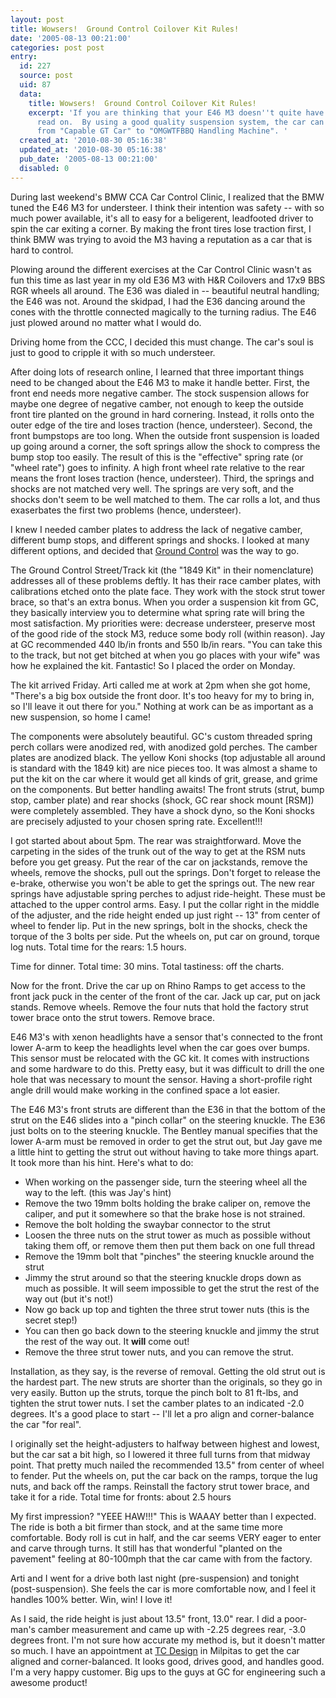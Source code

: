 ```yaml
---
layout: post
title: Wowsers!  Ground Control Coilover Kit Rules!
date: '2005-08-13 00:21:00'
categories: post post
entry:
  id: 227
  source: post
  uid: 87
  data:
    title: Wowsers!  Ground Control Coilover Kit Rules!
    excerpt: 'If you are thinking that your E46 M3 doesn''t quite have "the handles",
      read on.  By using a good quality suspension system, the car can be transformed
      from "Capable GT Car" to "OMGWTFBBQ Handling Machine". '
  created_at: '2010-08-30 05:16:38'
  updated_at: '2010-08-30 05:16:38'
  pub_date: '2005-08-13 00:21:00'
  disabled: 0
---
```

During last weekend's BMW CCA Car Control Clinic, I realized that the BMW tuned
the E46 M3 for understeer.  I think their intention was safety -- with so much power
available, it's all to easy for a beligerent, leadfooted driver to spin the car
exiting a corner.  By making the front tires lose traction first, I think BMW was trying to avoid
the M3 having a reputation as a car that is hard to control.

Plowing around the different exercises at the Car Control Clinic wasn't as fun
this time as last year in my old E36 M3 with H&R Coilovers and 17x9 BBS RGR
wheels all around.  The E36 was dialed in -- beautiful neutral handling; the
E46 was not.  Around the skidpad, I had the E36 dancing around the cones with
the throttle connected magically to the turning radius.  The E46 just plowed
around no matter what I would do.

Driving home from the CCC, I decided this must change.  The car's soul is just to good
to cripple it with so much understeer.

After doing lots of research online, I learned that three important things need to be changed
about the E46 M3 to make it handle better.  First, the front end needs more negative camber.
The stock suspension allows for maybe one degree of negative camber, not enough
to keep the outside front tire planted on the ground in hard cornering.  Instead, it rolls
onto the outer edge of the tire and loses traction (hence, understeer).  Second, the
front bumpstops are too long.  When the outside front suspension is loaded up going around a
corner, the soft springs allow the shock to compress the bump stop too easily.  The result
of this is the "effective" spring rate (or "wheel rate") goes to infinity.  A
high front wheel rate relative to the rear means the front loses traction (hence, understeer).  Third,
the springs and shocks are not matched very well.  The springs are very soft,
and the shocks don't seem to be well matched to them.  The car rolls a lot, and thus exaserbates
the first two problems (hence, understeer).

I knew I needed camber plates to address the lack of negative camber, different
bump stops, and different springs and shocks.  I looked at many different options, and
decided that <a href="http://www.ground-control.com/">Ground Control</a> was the way to go.

The Ground Control Street/Track kit (the "1849 Kit" in their nomenclature)
addresses all of these problems deftly.  It has their race camber plates, with calibrations etched
onto the plate face.  They work with the stock strut tower brace, so that's an extra bonus.
When you order a suspension kit from GC, they basically interview you to determine what spring
rate will bring the most satisfaction.  My priorities were: decrease understeer, preserve
most of the good ride of the stock M3, reduce some body roll (within reason).  Jay at GC recommended
440 lb/in fronts and 550 lb/in rears.  "You can take this to the track, but not get bitched at
when you go places with your wife" was how he explained the kit.  Fantastic!  So I placed the order on Monday.

The kit arrived Friday.  Arti called me at work at 2pm when she got home, "There's a big box
outside the front door.  It's too heavy for my to bring in, so I'll leave it out there for you."
Nothing at work can be as important as a new suspension, so home I came!

The components were absolutely beautiful.  GC's custom threaded spring perch
collars were anodized red, with anodized gold perches.  The camber plates are
anodized black.  The yellow Koni shocks (top adjustable all around is standard
with the 1849 kit) are nice pieces too.  It was almost a shame to put the kit
on the car where it would get all kinds of grit, grease, and grime on the components.
But better handling awaits!  The front struts (strut, bump stop, camber plate)
and rear shocks (shock, GC rear shock mount [RSM]) were completely assembled.
They have a shock dyno, so the Koni shocks are precisely adjusted to your chosen
spring rate.  Excellent!!!

I got started about about 5pm.  The rear was straightforward.  Move the
carpeting in the sides of the trunk out of the way to get at the RSM nuts
before you get greasy.  Put the rear of the car on jackstands, remove the
wheels, remove the shocks, pull out the springs.  Don't forget to release the
e-brake, otherwise you won't be able to get the springs out.  The new rear springs
have adjustable spring perches to adjust ride-height.  These must be attached
to the upper control arms.  Easy.  I put the collar right in the middle of the
adjuster, and the ride height ended up just right -- 13" from center of wheel
to fender lip.  Put in the new springs, bolt in the shocks, check the torque of
the 3 bolts per side.  Put the wheels on, put car on ground, torque log nuts.
Total time for the rears: 1.5 hours.

Time for dinner.  Total time: 30 mins.  Total tastiness: off the charts.

Now for the front.  Drive the car up on Rhino Ramps to get access to the front
jack puck in the center of the front of the car.  Jack up car, put on jack
stands.  Remove wheels.  Remove the four nuts that hold the factory strut tower
brace onto the strut towers.  Remove brace.

E46 M3's with xenon headlights have a sensor that's connected to the front
lower A-arm to keep the headlights level when the car goes over bumps.  This
sensor must be relocated with the GC kit.  It comes with instructions and some
hardware to do this.  Pretty easy, but it was difficult to drill the one hole
that was necessary to mount the sensor.  Having a short-profile right angle
drill would make working in the confined space a lot easier.

The E46 M3's front struts are different than the E36 in that the bottom of the
strut on the E46 slides into a "pinch collar" on the steering knuckle.  The E36 just
bolts on to the steering knuckle.  The Bentley manual specifies that the lower
A-arm must be removed in order to get the strut out, but Jay gave me a little
hint to getting the strut out without having to take more things apart.  It took more than his hint.
Here's what to do:
<ul>
<li>When working on the passenger side, turn the steering wheel all the way to the left. (this was Jay's hint)
<li>Remove the two 19mm bolts holding the brake caliper on, remove the caliper, and put it
    somewhere so that the brake hose is not strained.
<li>Remove the bolt holding the swaybar connector to the strut
<li>Loosen the three nuts on the strut tower as much as possible without taking them off, or remove them then put them back on one full thread
<li>Remove the 19mm bolt that "pinches" the steering knuckle around the strut
<li>Jimmy the strut around so that the steering knuckle drops down as much as possible.  It will seem impossible to get the strut the rest of the way out (but it's not!)
<li>Now go back up top and tighten the three strut tower nuts (this is the secret step!)
<li>You can then go back down to the steering knuckle and jimmy the strut the rest of the way out.  It <b>will</b> come out!
<li>Remove the three strut tower nuts, and you can remove the strut.
</ul>
Installation, as they say, is the reverse of removal.  Getting the old strut
out is the hardest part.  The new struts are shorter than the originals, so
they go in very easily.  Button up the struts, torque the pinch bolt to 81
ft-lbs, and tighten the strut tower nuts.  I set the camber plates to an
indicated -2.0 degrees.  It's a good place to start -- I'll let a pro align and
corner-balance the car "for real".

I originally set the height-adjusters to
halfway between highest and lowest, but the car sat a bit high, so I lowered it three full turns from that midway point.  That pretty much nailed the
recommended 13.5" from center of wheel to fender.
Put the wheels on, put the car back on the ramps, torque the lug nuts, and back
off the ramps.  Reinstall the factory strut tower brace, and take it for a ride.  Total time for fronts: about 2.5 hours

My first impression?  "YEEE HAW!!!"  This is WAAAY better than I expected.  The ride is both a bit firmer
than stock, and at the same time more comfortable.  Body roll is cut in half, and the car seems
VERY eager to enter and carve through turns.  It still has that wonderful "planted on the pavement" feeling
at 80-100mph that the car came with from the factory.

Arti and I went for a drive both last night  (pre-suspension) and tonight (post-suspension).  She feels the car is more comfortable now, and I feel it handles 100% better.  Win, win!  I love it!

As I said, the ride height is just about 13.5" front, 13.0" rear.  I did a poor-man's camber measurement and came up with -2.25 degrees rear, -3.0 degrees
front.  I'm not sure how accurate my method is, but it doesn't matter so much.
I have an appointment at <a href="http://www.tcdesignfab.com/">TC Design</a> in
Milpitas to get the car aligned and corner-balanced.
It looks good, drives good, and handles good.  I'm a very happy customer.  Big
ups to the guys at GC for engineering such a awesome product!

